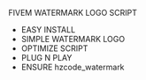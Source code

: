FIVEM WATERMARK LOGO SCRIPT

- EASY INSTALL
- SIMPLE WATERMARK LOGO
- OPTIMIZE SCRIPT
- PLUG N PLAY
- ENSURE hzcode_watermark
